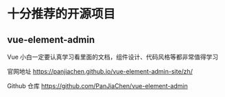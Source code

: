 # 十分推荐的开源项目

## vue-element-admin

Vue 小白一定要认真学习看里面的文档，组件设计、代码风格等都非常值得学习

官网地址 https://panjiachen.github.io/vue-element-admin-site/zh/

Github 仓库 https://github.com/PanJiaChen/vue-element-admin
